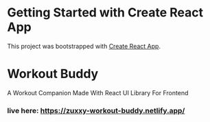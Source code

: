 # Getting Started with Create React App

This project was bootstrapped with [Create React App](https://github.com/facebook/create-react-app).

# Workout Buddy 
A Workout Companion Made With React UI Library For Frontend

### live here: https://zuxxy-workout-buddy.netlify.app/
